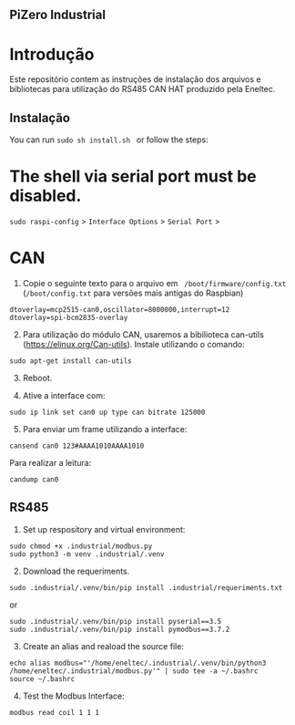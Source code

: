 ## PiZero Industrial

# Introdução

Este repositório contem as instruções de instalação dos arquivos e bibliotecas para utilização do RS485 CAN HAT produzido pela Eneltec.

## Instalação

You can run ```sudo sh install.sh ``` or follow the steps:

# The shell via serial port must be disabled.

```sudo raspi-config``` > ```Interface Options``` > ```Serial Port``` > <No>

# CAN
1. Copie o seguinte texto para o arquivo em ``` /boot/firmware/config.txt``` (```/boot/config.txt``` para versões mais antigas do Raspbian)

```
dtoverlay=mcp2515-can0,oscillator=8000000,interrupt=12
dtoverlay=spi-bcm2835-overlay

```

2. Para utilização do módulo CAN, usaremos a bibilioteca can-utils (https://elinux.org/Can-utils).
Instale utilizando o comando:

``` 
sudo apt-get install can-utils 

```

3.  Reboot.

4. Ative a interface com:

```
sudo ip link set can0 up type can bitrate 125000

```

5. Para enviar um frame utilizando a interface:
```
cansend can0 123#AAAA1010AAAA1010

```

Para realizar a leitura:

```
candump can0

```

## RS485


1. Set up respository and virtual environment:

```
sudo chmod +x .industrial/modbus.py
sudo python3 -m venv .industrial/.venv
```

2. Download the requeriments.

```
sudo .industrial/.venv/bin/pip install .industrial/requeriments.txt
```
or

```
sudo .industrial/.venv/bin/pip install pyserial==3.5
sudo .industrial/.venv/bin/pip install pymodbus==3.7.2
```

3. Create an alias and reaload the source file: 

```
echo alias modbus="'/home/eneltec/.industrial/.venv/bin/python3 /home/eneltec/.industrial/modbus.py'" | sudo tee -a ~/.bashrc
source ~/.bashrc
```

4. Test the Modbus Interface:

``` 
modbus read coil 1 1 1
```